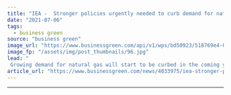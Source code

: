 ```yaml
---
title: "IEA -  Stronger policies urgently needed to curb demand for natural gas"
date: "2021-07-06"
tags: 
  - business green
source: "business green"
image_url: "https://www.businessgreen.com/api/v1/wps/bd50923/518769e4-0475-492d-a510-323bc4e84a3a/2/uniper-irsching-185x114.jpg"
image_fp: "/assets/img/post_thumbnails/96.jpg"
lead: "
 Growing demand for natural gas will start to be curbed in the coming years, but more needs to be done to meet net zero goals, IEA report warns ..."
article_url: "https://www.businessgreen.com/news/4033975/iea-stronger-policies-urgently-curb-demand-natural-gas"
---
```


---
